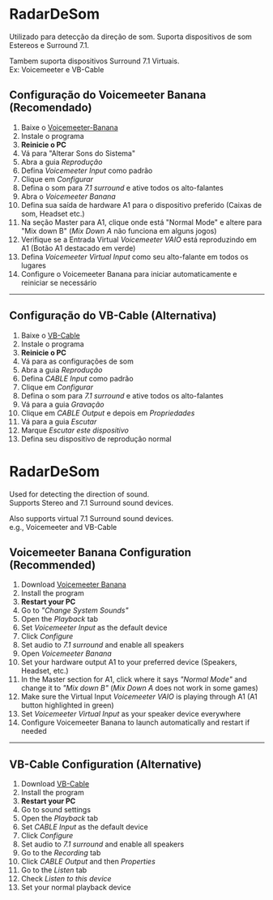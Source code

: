 # RadarDeSom
Utilizado para detecção da direção de som.
Suporta dispositivos de som Estereos e Surround 7.1.

Tambem suporta dispositivos Surround 7.1 Virtuais. \
Ex: Voicemeeter e VB-Cable

## Configuração do Voicemeeter Banana (Recomendado)

1. Baixe o [Voicemeeter-Banana](https://vb-audio.com/Voicemeeter/banana.htm)  
2. Instale o programa  
3. **Reinicie o PC**  
4. Vá para "Alterar Sons do Sistema"  
5. Abra a guia *Reprodução*  
6. Defina *Voicemeeter Input* como padrão  
7. Clique em *Configurar*  
8. Defina o som para *7.1 surround* e ative todos os alto-falantes  
9. Abra o *Voicemeeter Banana*  
10. Defina sua saída de hardware A1 para o dispositivo preferido (Caixas de som, Headset etc.)  
11. Na seção Master para A1, clique onde está "Normal Mode" e altere para "Mix down B" (*Mix Down A* não funciona em alguns jogos)  
12. Verifique se a Entrada Virtual *Voicemeeter VAIO* está reproduzindo em A1 (Botão A1 destacado em verde)  
13. Defina *Voicemeeter Virtual Input* como seu alto-falante em todos os lugares  
14. Configure o Voicemeeter Banana para iniciar automaticamente e reiniciar se necessário  

---

## Configuração do VB-Cable (Alternativa)

1. Baixe o [VB-Cable](https://www.vb-audio.com/Cable/)  
2. Instale o programa  
3. **Reinicie o PC**  
4. Vá para as configurações de som  
5. Abra a guia *Reprodução*  
6. Defina *CABLE Input* como padrão  
7. Clique em *Configurar*  
8. Defina o som para *7.1 surround* e ative todos os alto-falantes  
9. Vá para a guia *Gravação*  
10. Clique em *CABLE Output* e depois em *Propriedades*  
11. Vá para a guia *Escutar*  
12. Marque *Escutar este dispositivo*  
13. Defina seu dispositivo de reprodução normal  

# RadarDeSom  
Used for detecting the direction of sound.  
Supports Stereo and 7.1 Surround sound devices.  

Also supports virtual 7.1 Surround sound devices.  
e.g., Voicemeeter and VB-Cable  

## Voicemeeter Banana Configuration (Recommended)

1. Download [Voicemeeter Banana](https://vb-audio.com/Voicemeeter/banana.htm)  
2. Install the program  
3. **Restart your PC**  
4. Go to *"Change System Sounds"*  
5. Open the *Playback* tab  
6. Set *Voicemeeter Input* as the default device  
7. Click *Configure*  
8. Set audio to *7.1 surround* and enable all speakers  
9. Open *Voicemeeter Banana*  
10. Set your hardware output A1 to your preferred device (Speakers, Headset, etc.)  
11. In the Master section for A1, click where it says *"Normal Mode"* and change it to *"Mix down B"* (*Mix Down A* does not work in some games)  
12. Make sure the Virtual Input *Voicemeeter VAIO* is playing through A1 (A1 button highlighted in green)  
13. Set *Voicemeeter Virtual Input* as your speaker device everywhere  
14. Configure Voicemeeter Banana to launch automatically and restart if needed  

---

## VB-Cable Configuration (Alternative)

1. Download [VB-Cable](https://www.vb-audio.com/Cable/)  
2. Install the program  
3. **Restart your PC**  
4. Go to sound settings  
5. Open the *Playback* tab  
6. Set *CABLE Input* as the default device  
7. Click *Configure*  
8. Set audio to *7.1 surround* and enable all speakers  
9. Go to the *Recording* tab  
10. Click *CABLE Output* and then *Properties*  
11. Go to the *Listen* tab  
12. Check *Listen to this device*  
13. Set your normal playback device  

